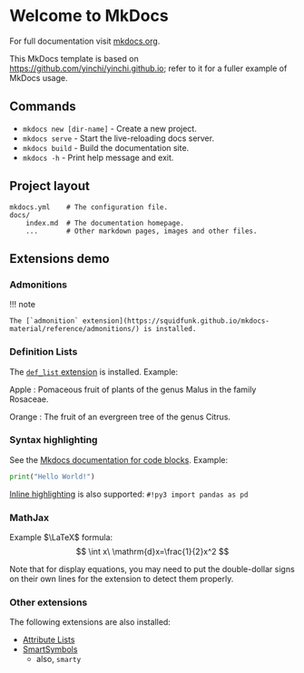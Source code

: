 # Welcome to MkDocs

For full documentation visit [mkdocs.org](https://www.mkdocs.org).

This MkDocs template is based on <https://github.com/yinchi/yinchi.github.io>; refer to it for a fuller example of MkDocs usage.

## Commands

* `mkdocs new [dir-name]` - Create a new project.
* `mkdocs serve` - Start the live-reloading docs server.
* `mkdocs build` - Build the documentation site.
* `mkdocs -h` - Print help message and exit.

## Project layout

```text
mkdocs.yml    # The configuration file.
docs/
    index.md  # The documentation homepage.
    ...       # Other markdown pages, images and other files.
```

## Extensions demo

### Admonitions

!!! note

    The [`admonition` extension](https://squidfunk.github.io/mkdocs-material/reference/admonitions/) is installed.

### Definition Lists

The [`def_list` extension](https://python-markdown.github.io/extensions/definition_lists/) is installed. Example:

Apple
:   Pomaceous fruit of plants of the genus Malus in
    the family Rosaceae.

Orange
:   The fruit of an evergreen tree of the genus Citrus.

### Syntax highlighting

See the [Mkdocs documentation for code blocks](https://squidfunk.github.io/mkdocs-material/reference/code-blocks/).  Example:

```py
print("Hello World!")
```

[Inline highlighting](https://facelessuser.github.io/pymdown-extensions/extensions/inlinehilite/) is also supported: `#!py3 import pandas as pd`

### MathJax

Example $\LaTeX$ formula:
$$
\int x\ \mathrm{d}x=\frac{1}{2}x^2
$$

Note that for display equations, you may need to put the double-dollar signs on their own lines for the extension to detect them properly.

### Other extensions

The following extensions are also installed:

* [Attribute Lists](https://python-markdown.github.io/extensions/attr_list/)
* [SmartSymbols](https://facelessuser.github.io/pymdown-extensions/extensions/smartsymbols/)
    * also, `smarty`
